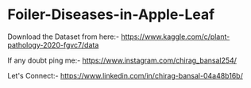 # Foiler-Diseases-in-Apple-Leaf

Download the Dataset from here:- https://www.kaggle.com/c/plant-pathology-2020-fgvc7/data

If any doubt ping me:- https://www.instagram.com/chirag_bansal254/

Let's Connect:- https://www.linkedin.com/in/chirag-bansal-04a48b16b/
